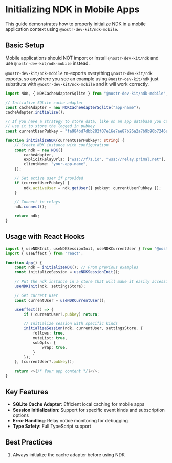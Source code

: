 # Initializing NDK in Mobile Apps

This guide demonstrates how to properly initialize NDK in a mobile application context using `@nostr-dev-kit/ndk-mobile`.

## Basic Setup

Mobile applications should NOT import or install `@nostr-dev-kit/ndk` and use `@nostr-dev-kit/ndk-mobile` instead.

`@nostr-dev-kit/ndk-mobile` re-exports everything `@nostr-dev-kit/ndk` exports, so anywhere you see an example using `@nostr-dev-kit/ndk` just substitute with `@nostr-dev-kit/ndk-mobile` and it will work correctly.

```typescript
import NDK, { NDKCacheAdapterSqlite } from "@nostr-dev-kit/ndk-mobile";

// Initialize SQLite cache adapter
const cacheAdapter = new NDKCacheAdapterSqlite("app-name");
cacheAdapter.initialize();

// If you have a strategy to store data, like on an app database you can
// use it to store the logged in pubkey
const currentUserPubkey = "fa984bd7dbb282f07e16e7ae87b26a2a7b9b90b7246a44771f0cf5ae58018f52";

function initializeNDK(currentUserPubkey?: string) {
    // Create NDK instance with configuration
    const ndk = new NDK({
        cacheAdapter,
        explicitRelayUrls: ["wss://f7z.io", "wss://relay.primal.net"],
        clientName: "your-app-name",
    });

    // Set active user if provided
    if (currentUserPubkey) {
        ndk.activeUser = ndk.getUser({ pubkey: currentUserPubkey });
    }

    // Connect to relays
    ndk.connect();

    return ndk;
}
```

## Usage with React Hooks

```typescript
import { useNDKInit, useNDKSessionInit, useNDKCurrentUser } from '@nostr-dev-kit/ndk-mobile';
import { useEffect } from 'react';

function App() {
    const ndk = initializeNDK(); // From previous examples
    const initializeSession = useNDKSessionInit();

    // Put the ndk instance in a store that will make it easily accessible throughout the app
    useNDKInit(ndk, settingsStore);

    // Get current user
    const currentUser = useNDKCurrentUser();

    useEffect(() => {
        if (!currentUser?.pubkey) return;

        // Initialize session with specific kinds
        initializeSession(ndk, currentUser, settingsStore, {
            follows: true,
            muteList: true,
            subOpts: {
                wrap: true,
            }
        });
    }, [currentUser?.pubkey]);

    return <>{/* Your app content */}</>;
}
```

## Key Features

- **SQLite Cache Adapter**: Efficient local caching for mobile apps
- **Session Initialization**: Support for specific event kinds and subscription options
- **Error Handling**: Relay notice monitoring for debugging
- **Type Safety**: Full TypeScript support

## Best Practices

1. Always initialize the cache adapter before using NDK
